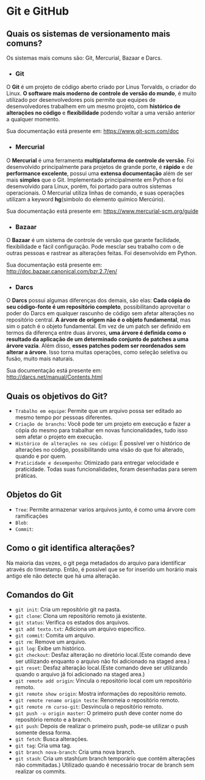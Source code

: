 # Git e GitHub

## Quais os sistemas de versionamento mais comuns?
Os sistemas mais comuns são: Git, Mercurial, Bazaar e Darcs.

* ### Git
O **Git** é um projeto de código aberto criado por Linus Torvalds, o criador do Linux. **O software mais moderno de controle de versão do mundo**, é muito utilizado por desenvolvedores pois permite que equipes de desenvolvedores trabalhem em um mesmo projeto, com **histórico de alterações no código** e **flexibilidade** podendo voltar a uma versão anterior a qualquer momento.

Sua documentação está presente em: https://www.git-scm.com/doc

* ### Mercurial
O **Mercurial** é uma ferramenta **multiplataforma de controle de versão**. Foi desenvolvido principalmente para projetos de grande porte, é **rápido** e de **performance excelente**, possui uma **extensa documentação** além de ser mais **simples** que o Git. Implementado principalmente em Python e foi desenvolvido para Linux, porém, foi portado para outros sistemas operacionais. O Mercurial utiliza linhas de comando, e suas operações utilizam a keyword **hg**(simbolo do elemento químico Mercúrio).

Sua documentação está presente em: <https://www.mercurial-scm.org/guide>

* ### Bazaar
O **Bazaar** é um sistema de controle de versão que garante facilidade, flexibilidade e fácil configuração. Pode mesclar seu trabalho com o de outras pessoas e rastrear as alterações feitas. Foi desenvolvido em Python.

Sua documentação está presente em: <http://doc.bazaar.canonical.com/bzr.2.7/en/>

* ### Darcs
O **Darcs** possui algumas diferenças dos demais, são elas: **Cada cópia do seu código-fonte é um repositório completo**, possibilitando aproveitar o poder do Darcs em qualquer rascunho de código sem afetar alterações no repositório central. **A árvore de origem não é o objeto fundamental**, mas sim o patch é o objeto fundamental. Em vez de um patch ser definido em termos da diferença entre duas árvores, **uma árvore é definida como o resultado da aplicação de um determinado conjunto de patches a uma árvore vazia**. Além disso, **esses patches podem ser reordenados sem alterar a árvore**. Isso torna muitas operações, como seleção seletiva ou fusão, muito mais naturais. 

Sua documentação está presente em: <http://darcs.net/manual/Contents.html>

## Quais os objetivos do Git?

* ```Trabalho em equipe```: Permite que um arquivo possa ser editado ao mesmo tempo por pessoas diferentes. 
* ```Criação de branchs```: Você pode ter um projeto em execução e fazer a cópia do mesmo para trabalhar em novas funcionalidades, tudo isso sem afetar o projeto em execução. 
* ```Histórico de alterações no seu código```: É possível ver o histórico de alterações no código, possibilitando uma visão do que foi alterado, quando e por quem.
*  ```Praticidade e desempenho```: Otimizado para entregar velocidade e praticidade. Todas suas funcionalidades, foram desenhadas para serem práticas.

## Objetos do Git
* ```Tree```:
Permite armazenar varios arquivos junto, é como uma árvore com ramificações
* ```Blob```:
* ```Commit```:



## Como o git identifica alterações?
Na maioria das vezes, o git pega metadados do arquivo para identificar através do timestamp. Então, é possível que se for inserido um horário mais antigo ele não detecte que há uma alteração.

## Comandos do Git

* ```git init```: Cria um repositório git na pasta. 
* ```git clone```: Clona um repositório remoto já existente.
* ```git status```: Verifica os estados dos arquivos.
* ```git add texto.txt```: Adiciona um arquivo especifico.
* ```git commit```: Comita um arquivo.
* ```git rm```: Remove um arquivo.
* ```git log```: Exibe um histórico.
* ```git checkout```: Desfaz alteração no diretório local.(Este comando deve ser utilizando enquanto o arquivo não foi adicionado na staged area.)
* ```git reset```: Desfaz alteração local.(Este comando deve ser utilizando quando o arquivo já foi adicionado na staged area.)
* ```git remote add origin```: Vincula o repositório local com um repositório remoto.
* ```git remote show origin```: Mostra informações do repositório remoto.
* ```git remote rename origin teste```: Renomeia o repositório remoto.
* ```git remote rm curso-git```: Desvincula o repositório remoto.
* ```git push -u origin master```: O primeiro push deve conter nome do repositório remoto e a branch.
* ```git push```: Depois de realizar o primeiro push, pode-se utilizar o push somente dessa forma.
* ```git fetch```: Busca alterações.
* ```git tag```: Cria uma tag.
* ```git branch nova-branch```: Cria uma nova branch.
* ```git stash```: Cria um stash(um branch temporário que contém alterações não commitadas.) Utilizado quando é necessário trocar de branch sem realizar os commits.


